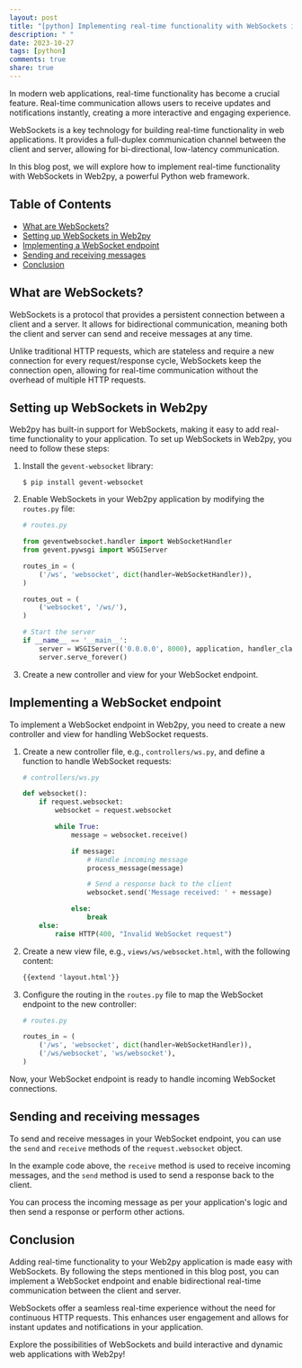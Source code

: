 ```yaml
---
layout: post
title: "[python] Implementing real-time functionality with WebSockets in Web2py"
description: " "
date: 2023-10-27
tags: [python]
comments: true
share: true
---
```


In modern web applications, real-time functionality has become a crucial feature. Real-time communication allows users to receive updates and notifications instantly, creating a more interactive and engaging experience.

WebSockets is a key technology for building real-time functionality in web applications. It provides a full-duplex communication channel between the client and server, allowing for bi-directional, low-latency communication.

In this blog post, we will explore how to implement real-time functionality with WebSockets in Web2py, a powerful Python web framework.

## Table of Contents

- [What are WebSockets?](#what-are-websockets)
- [Setting up WebSockets in Web2py](#setting-up-websockets-in-web2py)
- [Implementing a WebSocket endpoint](#implementing-a-websocket-endpoint)
- [Sending and receiving messages](#sending-and-receiving-messages)
- [Conclusion](#conclusion)

## What are WebSockets?

WebSockets is a protocol that provides a persistent connection between a client and a server. It allows for bidirectional communication, meaning both the client and server can send and receive messages at any time.

Unlike traditional HTTP requests, which are stateless and require a new connection for every request/response cycle, WebSockets keep the connection open, allowing for real-time communication without the overhead of multiple HTTP requests.

## Setting up WebSockets in Web2py

Web2py has built-in support for WebSockets, making it easy to add real-time functionality to your application. To set up WebSockets in Web2py, you need to follow these steps:

1. Install the `gevent-websocket` library:
   ```shell
   $ pip install gevent-websocket
   ```

2. Enable WebSockets in your Web2py application by modifying the `routes.py` file:
   ```python
   # routes.py

   from geventwebsocket.handler import WebSocketHandler
   from gevent.pywsgi import WSGIServer

   routes_in = (
       ('/ws', 'websocket', dict(handler=WebSocketHandler)),
   )

   routes_out = (
       ('websocket', '/ws/'),
   )

   # Start the server
   if __name__ == '__main__':
       server = WSGIServer(('0.0.0.0', 8000), application, handler_class=WebSocketHandler)
       server.serve_forever()
   ```

3. Create a new controller and view for your WebSocket endpoint.

## Implementing a WebSocket endpoint

To implement a WebSocket endpoint in Web2py, you need to create a new controller and view for handling WebSocket requests.

1. Create a new controller file, e.g., `controllers/ws.py`, and define a function to handle WebSocket requests:
   ```python
   # controllers/ws.py

   def websocket():
       if request.websocket:
           websocket = request.websocket

           while True:
               message = websocket.receive()

               if message:
                   # Handle incoming message
                   process_message(message)

                   # Send a response back to the client
                   websocket.send('Message received: ' + message)

               else:
                   break
       else:
           raise HTTP(400, "Invalid WebSocket request")
   ```

2. Create a new view file, e.g., `views/ws/websocket.html`, with the following content:
   ```html
   {{extend 'layout.html'}}
   ```

3. Configure the routing in the `routes.py` file to map the WebSocket endpoint to the new controller:
   ```python
   # routes.py

   routes_in = (
       ('/ws', 'websocket', dict(handler=WebSocketHandler)),
       ('/ws/websocket', 'ws/websocket'),
   )
   ```

Now, your WebSocket endpoint is ready to handle incoming WebSocket connections.

## Sending and receiving messages

To send and receive messages in your WebSocket endpoint, you can use the `send` and `receive` methods of the `request.websocket` object.

In the example code above, the `receive` method is used to receive incoming messages, and the `send` method is used to send a response back to the client.

You can process the incoming message as per your application's logic and then send a response or perform other actions.

## Conclusion

Adding real-time functionality to your Web2py application is made easy with WebSockets. By following the steps mentioned in this blog post, you can implement a WebSocket endpoint and enable bidirectional real-time communication between the client and server.

WebSockets offer a seamless real-time experience without the need for continuous HTTP requests. This enhances user engagement and allows for instant updates and notifications in your application.

Explore the possibilities of WebSockets and build interactive and dynamic web applications with Web2py!